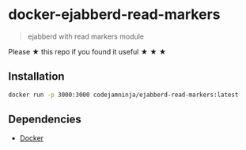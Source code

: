 # docker-ejabberd-read-markers

> ejabberd with read markers module

Please ★ this repo if you found it useful ★ ★ ★

## Installation

```sh
docker run -p 3000:3000 codejamninja/ejabberd-read-markers:latest
```

## Dependencies

* [Docker](https://docker.com)
